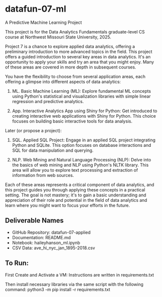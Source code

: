 # datafun-07-ml
A Predictive Machine Learning Project

This project is for the Data Analytics Fundamentals graduate-level CS course at Northwest Missouri State University, 2025. 

Project 7 is a chance to explore applied data analytics, offering a preliminary introduction to more advanced topics in the field.
This project offers a guided introduction to several key areas in data analytics. It's an opportunity to apply your skills and try an area that you might enjoy.  Many of these areas are covered in more depth in subsequent courses.

You have the flexibility to choose from several application areas, each offering a glimpse into different aspects of data analytics:

1. ML. Basic Machine Learning (ML): Explore fundamental ML concepts using Python's statistical and visualization libraries with simple linear regression and predictive analytics.

1. App. Interactive Analytics App using Shiny for Python: Get introduced to creating interactive web applications with Shiny for Python. This choice focuses on building basic interactive tools for data analysis.

Later (or propose a project):

1. SQL. Applied SQL Project: Engage in an applied SQL project integrating Python and SQLite. This option focuses on database interactions and SQL for data manipulation and querying.

1. NLP. Web Mining and Natural Language Processing (NLP): Delve into the basics of web mining and NLP using Python's NLTK library. This area will allow you to explore text processing and extraction of information from web sources.

Each of these areas represents a critical component of data analytics, and this project guides you through applying these concepts in a practical setting.
The goal is not mastery; it's to gain a basic understanding and appreciation of their role and potential in the field of data analytics and learn where you might want to focus your efforts in the future.

## Deliverable Names

- GitHub Repository:  datafun-07-applied
- Documentation:      README.md
- Notebook:           haileyhanson_ml.ipynb
- CSV Data:           ave_hi_nyc_jan_1895-2018.csv

## To Run: 

First Create and Activate a VM:
    Instructions are written in requirements.txt

Then install necessary libraries via the same script with the following command:
    python3 -m pip install -r requirements.txt 
